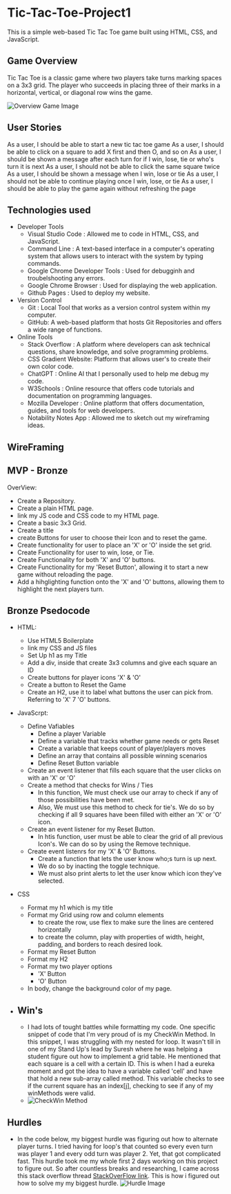 # Tic-Tac-Toe-Project1
This is a simple web-based Tic Tac Toe game built using HTML, CSS, and JavaScript.
## Game Overview
Tic Tac Toe is a classic game where two players take turns marking spaces on a 3x3 grid. The player who succeeds in placing three of their marks in a horizontal, vertical, or diagonal row wins the game.

  ![Overview Game Image](https://media.git.generalassemb.ly/user/50083/files/e1b388de-c43c-4e6f-9d43-585b606d039a)

## User Stories
As a user, I should be able to start a new tic tac toe game
As a user, I should be able to click on a square to add X first and then O, and so on
As a user, I should be shown a message after each turn for if I win, lose, tie or who's turn it is next
As a user, I should not be able to click the same square twice
As a user, I should be shown a message when I win, lose or tie
As a user, I should not be able to continue playing once I win, lose, or tie
As a user, I should be able to play the game again without refreshing the page

## Technologies used
- Developer Tools
   - Visual Studio Code : Allowed me to code in HTML, CSS, and JavaScript.
   - Command Line : A text-based interface in a computer's operating system that allows users to interact with the system by typing commands.
   - Google Chrome Developer Tools : Used for debugginh and troubelshooting any errors.
   - Google Chrome Browser : Used for displaying the web application.
   - Github Pages : Used to deploy my website. 
- Version Control
   - Git : Local Tool that works as a version control system within my computer.
   - GitHub: A web-based platform that hosts Git Repositories and offers a wide range of functions. 
- Online Tools
   - Stack Overflow : A platform where developers can ask technical questions, share knowledge, and solve programming problems.
   - CSS Gradient Website: Platform that allows user's to create their own color code. 
   - ChatGPT : Online AI that I personally used to help me debug my code. 
   - W3Schools : Online resource that offers code tutorials and documentation on programming languages. 
   - Mozilla Developer : Online platform that offers documentation, guides, and tools for web developers. 
   - Notability Notes App : Allowed me to sketch out my wireframing ideas. 

## WireFraming

## MVP - Bronze 
OverView:
-   Create a Repository. 
-   Create a plain HTML page.
-   link my JS code and CSS code to my HTML page.
-   Create a basic 3x3 Grid. 
-   Create a title
-   create Buttons for user to choose their Icon and to reset the game.
-   Create functionality for user to place an 'X' or 'O' inside the set grid. 
-   Create Functionality for user to win, lose, or Tie.
-   Create Functionality for both 'X' and 'O' buttons.
-   Create Functionality for my 'Reset Button', allowing it to start a new game without reloading the page. 
-   Add a hihglighting function onto the 'X' and 'O' buttons, allowing them to highlight the next players turn.

## Bronze Psedocode

- HTML:
    - Use HTML5 Boilerplate
    - link my CSS and JS files
    - Set Up h1 as my Title
    - Add a div, inside that create 3x3 columns and give each square an ID
    - Create buttons for player icons 'X' & 'O'
    - Create a button to Reset the Game 
    - Create an H2, use it to label what buttons the user can pick from. Referring to 'X' 7 'O' buttons.
    
- JavaScrpt:
    - Define Vafiables
         - Define a player Variable
         - Define a variable that tracks whether game needs or gets Reset
         - Create a variable that keeps count of player/players moves
         - Define an array that contains all possible winning scenarios
         - Define Reset Button variable
   -  Create an event listener that fills each square that the user clicks on with an 'X' or 'O'
   -  Create a method that checks for Wins / Ties
         - In this function, We must check use our array to check if any of those possibilities have been met. 
         - Also, We must use this method to check for tie's. We do so by checking if all 9 squares have been filled with either an 'X' or 'O' icon. 
   -  Create an event listener for my Reset Button.
         - In htis function, user must be able to clear the grid of all previous Icon's. We can do so by using the Remove technique.
   -  Create event listenrs for my 'X' & 'O' Buttons.
         - Create a function that lets the user know who;s turn is up next.
         - We do so by inacting the toggle technique. 
         - We must also print alerts to let the user know which icon they've selected. 

- CSS
   - Format my h1 which is my title
   - Format my Grid using row and column elements
     - to create the row, use flex to make sure the lines are centered horizontally
     - to create the column, play with properties of width, height, padding, and borders to reach desired look. 
   - Format my Reset Button
   - Format my H2
   - Format my two player options
     - 'X' Button
     - 'O' Button
   - In body, change the background color of my page. 

- ## Win's
  - I had lots of tought battles while formatting my code. One specific snippet of code that I'm very proud of is my CheckWin Method. In this snippet, I was struggling with my nested for loop. It wasn't till in one of my Stand Up's lead by Suresh where he was helping a student figure out how to implement a grid table. He mentioned that each square is a cell with a certain ID. This is when I had a eureka moment and got the idea to have a variable called 'cell' and have that hold a new sub-array called method. This variable checks to see if the current square has an index[j], checking to see if any of my winMethods were valid.
  - ![ CheckWin Method](https://media.git.generalassemb.ly/user/50083/files/77a498e7-1073-4b31-985b-6e36d35ab4c6)
  
## Hurdles 
 - In the code below, my biggest hurdle was figuring out how to alternate player turns. I tried having for loop's that counted so every even turn was player 1 and every odd turn was player 2. Yet, that got complicated fast. This hurdle took me my whole first 2 days working on this project to figure out. So after countless breaks and researching, I came across this stack overflow thread [StackOverFlow link](https://stackoverflow.com/questions/60527719/javascript-alternate-player-turns-and-changing-colours). This is how i figured out how to solve my my biggest hurdle. 
 ![Hurdle Image](https://media.git.generalassemb.ly/user/50083/files/a8dbcdef-4e7b-4941-a7e3-51c854e9c63c)
   
